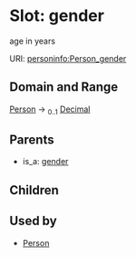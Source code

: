 
# Slot: gender


age in years

URI: [personinfo:Person_gender](https://w3id.org/linkml/examples/personinfo/Person_gender)


## Domain and Range

[Person](Person.md) &#8594;  <sub>0..1</sub> [Decimal](types/Decimal.md)

## Parents

 *  is_a: [gender](gender.md)

## Children


## Used by

 * [Person](Person.md)
